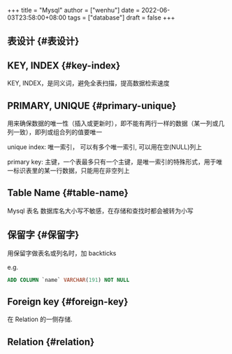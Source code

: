 +++
title = "Mysql"
author = ["wenhu"]
date = 2022-06-03T23:58:00+08:00
tags = ["database"]
draft = false
+++

## 表设计 {#表设计}


## KEY, INDEX {#key-index}

KEY, INDEX，是同义词，避免全表扫描，提高数据检索速度


## PRIMARY, UNIQUE {#primary-unique}

用来确保数据的唯一性（插入或更新时），即不能有两行一样的数据（某一列或几列一致），即列或组合列的值要唯一

unique index: 唯一索引， 可以有多个唯一索引, 可以用在空(NULL)列上

primary key: 主键，一个表最多只有一个主键，是唯一索引的特殊形式，用于唯一标识表里的某一行数据，只能用在非空列上


## Table Name {#table-name}

Mysql 表名 数据库名大小写不敏感，在存储和查找时都会被转为小写


## 保留字 {#保留字}

用保留字做表名或列名时，加 backticks

e.g.

```sql
ADD COLUMN `name` VARCHAR(191) NOT NULL
```


## Foreign key {#foreign-key}

在 Relation 的一侧存储.


## Relation {#relation}
